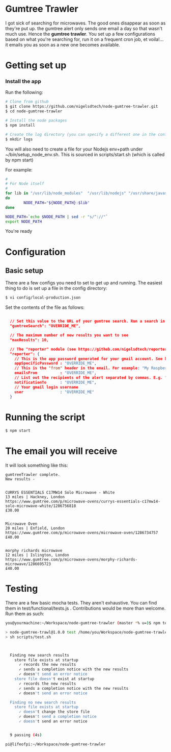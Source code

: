 # Gumtree Trawler

I got sick of searching for microwaves. The good ones disappear as soon as they're put up. the gumtree alert only sends one email a day so that wasn't much use. Hence the **gumtree trawler**. You set up a few configurations based on what you're searching for, run it on a frequent cron job, et voila!... it emails you as soon as a new one becomes available.

# Getting set up

### Install the app

Run the following:

```sh
# Clone from github
$ git clone https://github.com/nigelsdtech/node-gumtree-trawler.git
$ cd node-gumtree-trawler

# Install the node packages
$ npm install

# Create the log directory (you can specify a different one in the configs)
$ mkdir logs
```

You will also need to create a file for your Nodejs env+path under ~/bin/setup_node_env.sh. This is sourced in scripts/start.sh (which is called by npm start)

For example:

```sh
#
# For Node itself
#
for lib in "/usr/lib/node_modules"  "/usr/lib/nodejs" "/usr/share/javascript"
do
        NODE_PATH="${NODE_PATH}:$lib"
done

NODE_PATH=`echo $NODE_PATH | sed -r "s/^://"`
export NODE_PATH
```

You're ready


# Configuration


## Basic setup

There are a few configs you need to set to get up and running. The easiest thing to do is set up a file in the config directory:

```sh
$ vi config/local-production.json
```


Set the contents of the file as follows:

```json

  // Set this value to the URL of your gumtree search. Run a search in your browser, apply whatever filters you want, and copy the url in here. See the test.json config for an example.
  "gumtreeSearch": "OVERRIDE_ME",

  // The maximum number of new results you want to see
  "maxResults": 10,

  // The "reporter" module (see https://github.com/nigelsdtech/reporter) is responsible for sending out emails with the new results. It only works with gmail-operated accounts. 
  "reporter": {
    // This is the app password generated for your gmail account. See https://support.google.com/accounts/answer/185833?hl=en
    appSpecificPassword : "OVERRIDE_ME",
    // This is the "from" header in the email. For example: "My Raspberry Pi <raspberry@pi.com>"
    emailsFrom          : "OVERRIDE_ME",
    // List out the recipients of the alert separated by commas. E.g. "me@email.com, my_work@gmail.com"
    notificationTo      : "OVERRIDE_ME",
    // Your gmail login username 
    user                : "OVERRIDE_ME"
  }
```


# Running the script


```sh
$ npm start
```



# The email you will receive

It will look something like this:

```
gumtreeTrawler complete.
New results -


CURRYS ESSENTIALS C17MW14 Solo Microwave - White
13 miles | Hackney, London
https://www.gumtree.com/p/microwave-ovens/currys-essentials-c17mw14-solo-microwave-white/1286756818
£30.00


Microwave Oven
20 miles | Enfield, London
https://www.gumtree.com/p/microwave-ovens/microwave-oven/1286734757
£40.00


morphy richards microwave
12 miles | Islington, London
https://www.gumtree.com/p/microwave-ovens/morphy-richards-microwave/1286695723
£40.00

```


# Testing

There are a few basic mocha tests. They aren't exhaustive. You can find them in test/functional/tests.js . Contributions would be more than welcome. Run them as such:

```sh
you@yourmachine:~/Workspace/node-gumtree-trawler (master *% u=)$ npm test

> node-gumtree-trawl@1.0.0 test /home/you/Workspace/node-gumtree-trawler
> sh scripts/test.sh



  Finding new search results
    store file exists at startup
      ✓ records the new results
      ✓ sends a completion notice with the new results
      ✓ doesn't send an error notice
    store file doesn't exist at startup
      ✓ records the new results
      ✓ sends a completion notice with the new results
      ✓ doesn't send an error notice

  Finding no new search results
    store file exists at startup
      ✓ doesn't change the store file
      ✓ doesn't send a completion notice
      ✓ doesn't send an error notice


  9 passing (4s)

pi@lifeofpi:~/Workspace/node-gumtree-trawler
```

